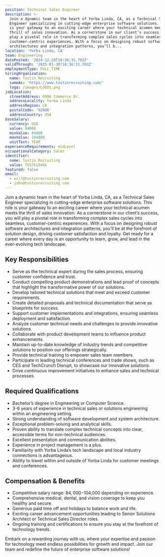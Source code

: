 ```yaml
---
position: Technical Sales Engineer
description: >-
  Join a dynamic team in the heart of Yorba Linda, CA, as a Technical Sales
  Engineer specializing in cutting-edge enterprise software solutions. This role
  is your gateway to an exciting career where your technical acumen meets the
  thrill of sales innovation. As a cornerstone in our client’s success, you will
  play a pivotal role in transforming complex sales cycles into seamless,
  customer-centric experiences. With a focus on designing robust software
  architectures and integration patterns, you’ll b...
location: 'Yorba Linda, CA'
team: Engineering
datePosted: '2024-12-28T18:36:31.703Z'
validThrough: '2025-01-30T18:36:31.703Z'
employmentType: FULL_TIME
hiringOrganization:
  name: Tustin Recruiting
  sameAs: 'https://www.tustinrecruiting.com/'
  logo: /images/LOGO1.png
jobLocation:
  streetAddress: 6996 Commerce Dr.
  addressLocality: Yorba Linda
  addressRegion: CA
  postalCode: '92886'
  addressCountry: USA
baseSalary:
  currency: USD
  value: 94000
  minValue: 84000
  maxValue: 104000
  unitText: YEAR
experienceRequirements: midLevel
occupationalCategory: Sales
identifier:
  name: Tustin Recruiting
  value: TUSTk1044k
featured: false
email:
  - will@tustinrecruiting.com
  - john@tustinrecruiting.com
---
```




Join a dynamic team in the heart of Yorba Linda, CA, as a Technical Sales Engineer specializing in cutting-edge enterprise software solutions. This role is your gateway to an exciting career where your technical acumen meets the thrill of sales innovation. As a cornerstone in our client’s success, you will play a pivotal role in transforming complex sales cycles into seamless, customer-centric experiences. With a focus on designing robust software architectures and integration patterns, you’ll be at the forefront of solution design, driving customer satisfaction and loyalty. Get ready for a career where every day is an opportunity to learn, grow, and lead in the ever-evolving tech landscape.

## Key Responsibilities

- Serve as the technical expert during the sales process, ensuring customer confidence and trust.
- Conduct compelling product demonstrations and lead proof of concepts that highlight the transformative power of our solutions.
- Develop tailored technical solutions that meet and exceed customer requirements.
- Create detailed proposals and technical documentation that serve as blueprints for success.
- Support customer implementations and integrations, ensuring seamless deployment and satisfaction.
- Analyze customer technical needs and challenges to provide innovative solutions.
- Collaborate with product development teams to influence product enhancements.
- Maintain up-to-date knowledge of industry trends and competitive solutions to position our offerings strategically.
- Provide technical training to empower sales team members.
- Participate in leading technical conferences and trade shows, such as CES and TechCrunch Disrupt, to showcase our innovative solutions.
- Drive continuous improvement initiatives to enhance sales and technical processes.

## Required Qualifications

- Bachelor’s degree in Engineering or Computer Science.
- 3-6 years of experience in technical sales or solutions engineering within an engineering setting.
- Strong understanding of software development and system architecture.
- Exceptional problem-solving and analytical skills.
- Proven ability to translate complex technical concepts into clear, accessible terms for non-technical audiences.
- Excellent presentation and communication abilities.
- Experience in project management is a plus.
- Familiarity with Yorba Linda’s tech landscape and local industry connections is advantageous.
- Ability to travel within and outside of Yorba Linda for customer meetings and conferences.

## Compensation & Benefits

- Competitive salary range: $84,000-$104,000 depending on experience.
- Comprehensive medical, dental, and vision coverage to keep you healthy and secure.
- Generous paid time off and holidays to balance work and life.
- Exciting career advancement opportunities leading to Senior Solutions Architect or Technical Sales Director roles.
- Ongoing training and certifications to ensure you stay at the forefront of technology trends.

Embark on a rewarding journey with us, where your expertise and passion for technology meet endless possibilities for growth and impact. Join our team and redefine the future of enterprise software solutions!